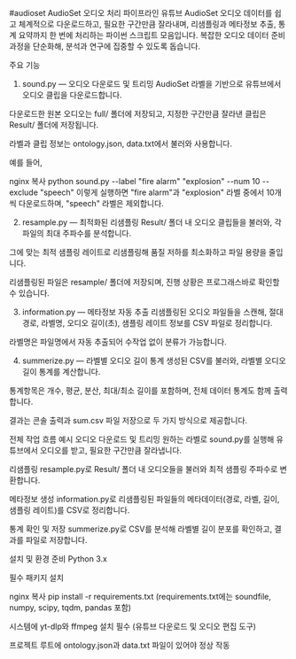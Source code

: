 #audioset
AudioSet 오디오 처리 파이프라인
유튜브 AudioSet 오디오 데이터를 쉽고 체계적으로 다운로드하고, 필요한 구간만큼 잘라내며, 리샘플링과 메타정보 추출, 통계 요약까지 한 번에 처리하는 파이썬 스크립트 모음입니다.
복잡한 오디오 데이터 준비 과정을 단순화해, 분석과 연구에 집중할 수 있도록 돕습니다.

주요 기능
1. sound.py — 오디오 다운로드 및 트리밍
AudioSet 라벨을 기반으로 유튜브에서 오디오 클립을 다운로드합니다.

다운로드한 원본 오디오는 full/ 폴더에 저장되고, 지정한 구간만큼 잘라낸 클립은 Result/ 폴더에 저장됩니다.

라벨과 클립 정보는 ontology.json, data.txt에서 불러와 사용합니다.

예를 들어,

nginx
복사
python sound.py --label "fire alarm" "explosion" --num 10 --exclude "speech"
이렇게 실행하면 "fire alarm"과 "explosion" 라벨 중에서 10개씩 다운로드하며, "speech" 라벨은 제외합니다.

2. resample.py — 최적화된 리샘플링
Result/ 폴더 내 오디오 클립들을 불러와, 각 파일의 최대 주파수를 분석합니다.

그에 맞는 최적 샘플링 레이트로 리샘플링해 품질 저하를 최소화하고 파일 용량을 줄입니다.

리샘플링된 파일은 resample/ 폴더에 저장되며, 진행 상황은 프로그래스바로 확인할 수 있습니다.

3. information.py — 메타정보 자동 추출
리샘플링된 오디오 파일들을 스캔해, 절대 경로, 라벨명, 오디오 길이(초), 샘플링 레이트 정보를 CSV 파일로 정리합니다.

라벨명은 파일명에서 자동 추출되어 수작업 없이 분류가 가능합니다.

4. summerize.py — 라벨별 오디오 길이 통계
생성된 CSV를 불러와, 라벨별 오디오 길이 통계를 계산합니다.

통계항목은 개수, 평균, 분산, 최대/최소 길이를 포함하며, 전체 데이터 통계도 함께 출력합니다.

결과는 콘솔 출력과 sum.csv 파일 저장으로 두 가지 방식으로 제공합니다.

전체 작업 흐름 예시
오디오 다운로드 및 트리밍
원하는 라벨로 sound.py를 실행해 유튜브에서 오디오를 받고, 필요한 구간만큼 잘라냅니다.

리샘플링
resample.py로 Result/ 폴더 내 오디오들을 불러와 최적 샘플링 주파수로 변환합니다.

메타정보 생성
information.py로 리샘플링된 파일들의 메타데이터(경로, 라벨, 길이, 샘플링 레이트)를 CSV로 정리합니다.

통계 확인 및 저장
summerize.py로 CSV를 분석해 라벨별 길이 분포를 확인하고, 결과를 파일로 저장합니다.

설치 및 환경 준비
Python 3.x

필수 패키지 설치

nginx
복사
pip install -r requirements.txt
(requirements.txt에는 soundfile, numpy, scipy, tqdm, pandas 포함)

시스템에 yt-dlp와 ffmpeg 설치 필수 (유튜브 다운로드 및 오디오 편집 도구)

프로젝트 루트에 ontology.json과 data.txt 파일이 있어야 정상 작동
